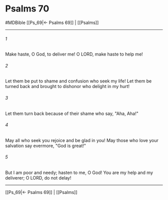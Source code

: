 # Psalms 70
#MDBible
[[Ps_69|← Psalms 69]] | [[Psalms]]

***

###### 1 

Make haste, O God, to deliver me! O LORD, make haste to help me! 

###### 2 

Let them be put to shame and confusion who seek my life! Let them be turned back and brought to dishonor who delight in my hurt! 

###### 3 

Let them turn back because of their shame who say, "Aha, Aha!" 

###### 4 

May all who seek you rejoice and be glad in you! May those who love your salvation say evermore, "God is great!" 

###### 5 

But I am poor and needy; hasten to me, O God! You are my help and my deliverer; O LORD, do not delay! 

***

[[Ps_69|← Psalms 69]] | [[Psalms]]
